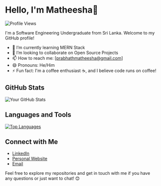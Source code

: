 # Hello, I'm Matheesha👋

![Profile Views](https://komarev.com/ghpvc/?username=yourusername)

I'm a Software Engineering Undergraduate from Sri Lanka. Welcome to my GitHub profile!

- 🌱 I’m currently learning MERN Stack
- 👯 I’m looking to collaborate on Open Source Projects
- 📫 How to reach me: [prabhathmatheesha@gmail.com]
- 😄 Pronouns: He/Him
- ⚡ Fun fact:  I'm a coffee enthusiast ☕, and I believe code runs on coffee!

## GitHub Stats

![Your GitHub Stats](https://github-readme-stats.vercel.app/api?username=matheesha-prabhath&show_icons=true&theme=dracula)

## Languages and Tools

[![Top Languages](https://github-readme-stats.vercel.app/api/top-langs/?username=matheesha-prabhath&layout=compact)](https://github.com/yourusername)

## Connect with Me

- [LinkedIn](www.linkedin.com/in/matheesha-prabhath)
- [Personal Website](https://about.me/matheeshaprabhath)
- [Email](mailto:prabhathmatheesha@gmail.com)

Feel free to explore my repositories and get in touch with me if you have any questions or just want to chat! 😊
